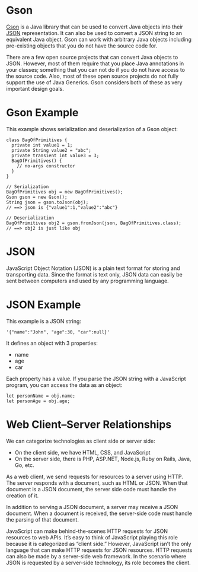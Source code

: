 # Gson
[Gson](https://github.com/google/gson) is a Java library that can be used to convert Java objects into their [JSON](https://github.com/invariants-studies/gson0/blob/master/README.md#json) representation. It can also be used to convert a JSON string to an equivalent Java object. Gson can work with arbitrary Java objects including pre-existing objects that you do not have the source code for.

There are a few open source projects that can convert Java objects to JSON. However, most of them require that you place Java annotations in your classes; something that you can not do if you do not have access to the source code. Also, most of these open source projects do not fully support the use of Java Generics. Gson considers both of these as very important design goals.

# Gson Example
This example shows serialization and deserialization of a Gson object:
```
class BagOfPrimitives {
  private int value1 = 1;
  private String value2 = "abc";
  private transient int value3 = 3;
  BagOfPrimitives() {
    // no-args constructor
  }
}

// Serialization
BagOfPrimitives obj = new BagOfPrimitives();
Gson gson = new Gson();
String json = gson.toJson(obj);  
// ==> json is {"value1":1,"value2":"abc"}

// Deserialization
BagOfPrimitives obj2 = gson.fromJson(json, BagOfPrimitives.class);
// ==> obj2 is just like obj
```

# JSON
JavaScript Object Notation (JSON) is a plain text format for storing and transporting data. Since the format is text only, JSON data can easily be sent between computers and used by any programming language. 

# JSON Example
This example is a JSON string:
```
'{"name":"John", "age":30, "car":null}'
```

It defines an object with 3 properties:
- name
- age
- car

Each property has a value. If you parse the JSON string with a JavaScript program, you can access the data as an object:
```
let personName = obj.name;
let personAge = obj.age;
```
# Web Client–Server Relationships
We can categorize technologies as client side or server side:
- On the client side, we have HTML, CSS, and JavaScript
- On the server side, there is PHP, ASP.NET, Node.js, Ruby on Rails, Java, Go, etc.

As a web client, we send requests for resources to a server using HTTP. The server responds with a document, such as HTML or JSON. When that document is a JSON document, the server side code must handle the creation of it.

In addition to serving a JSON document, a server may receive a JSON document. When a document is received, the server-side code must handle the parsing of that document.

JavaScript can make behind-the-scenes HTTP requests for JSON resources to web APIs. It’s easy to think of JavaScript playing this role because it is categorized as “client side.” However, JavaScript isn’t the only language that can make HTTP requests for JSON resources. HTTP requests can also be made by a server-side web framework. In the scenario where JSON is requested by a server-side technology, its role becomes the client.

